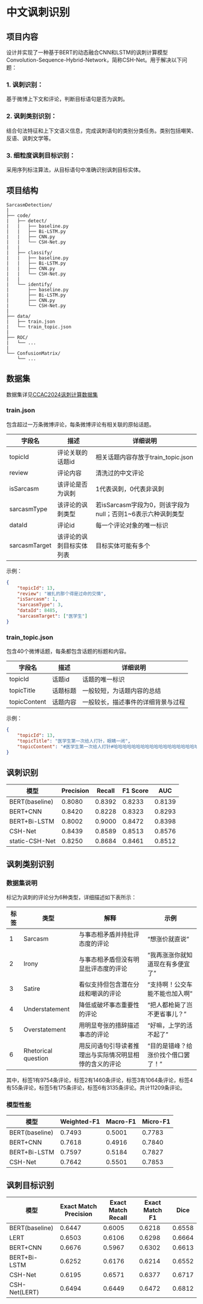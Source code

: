 # 中文讽刺识别

## 项目内容

设计并实现了一种基于BERT的动态融合CNN和LSTM的讽刺计算模型Convolution-Sequence-Hybrid-Network，简称CSH-Net。用于解决以下问题：

### 1. 讽刺识别：
基于微博上下文和评论，判断目标语句是否为讽刺。
### 2. 讽刺类别识别：
结合句法特征和上下文语义信息，完成讽刺语句的类别分类任务。类别包括嘲笑、反语、讽刺文学等。
### 3. 细粒度讽刺目标识别：
采用序列标注算法，从目标语句中准确识别讽刺目标实体。

## 项目结构

```text
SarcasmDetection/
|
├── code/
|   ├── detect/
|   |   ├── baseline.py
|   |   ├── Bi-LSTM.py
|   |   ├── CNN.py
|   |   └── CSH-Net.py
|   |
|   ├── classify/
|   |   ├── baseline.py
|   |   ├── Bi-LSTM.py
|   |   ├── CNN.py
|   |   └── CSH-Net.py
|   |
|   └── identify/
|       ├── baseline.py
|       ├── Bi-LSTM.py
|       ├── CNN.py
|       └── CSH-Net.py
|
├── data/
|   ├── train.json
|   └── train_topic.json
|
├── ROC/
|   └── ...
|
└── ConfusionMatrix/
    └── ...

```

## 数据集

数据集详见[CCAC2024讽刺计算数据集](https://github.com/pjzj220113/chinese-sarcasm-calculation)

### train.json

包含超过一万条微博评论，每条微博评论有相关联的原帖话题。

| 字段名           | 描述           | 详细说明                                   |
|---------------|--------------|----------------------------------------|
| topicId       | 评论关联的话题id    | 相关话题内容存放于train_topic.json              |
| review        | 评论内容         | 清洗过的中文评论                               |
| isSarcasm     | 该评论是否为讽刺     | 1代表讽刺，0代表非讽刺                           |
| sarcasmType   | 该评论的讽刺类型     | 若isSarcasm字段为0，则该字段为null；否则1~6表示六种讽刺类型 |
| dataId        | 评论id         | 每一个评论对象的唯一标识                           |
| sarcasmTarget | 该评论的讽刺目标实体列表 | 目标实体可能有多个                              |

示例：
```json
{   
    "topicId": 13, 
    "review": "被扎的那个得是过命的交情", 
    "isSarcasm": 1, 
    "sarcasmType": 3, 
    "dataId": 8485, 
    "sarcasmTarget": ["医学生"]
}
```

### train_topic.json

包含40个微博话题，每条都包含话题的标题和内容。

| 字段名          | 描述   | 详细说明              |
|--------------|------|-------------------|
| topicId      | 话题id | 话题的唯一标识           |
| topicTitle   | 话题标题 | 一般较短，为话题内容的总结     |
| topicContent | 话题内容 | 一般较长，描述事件的详细背景与过程 |

示例：
```json
{
    "topicId": 13, 
    "topicTitle": "医学生第一次给人打针，眼睛一闭", 
    "topicContent": "#医学生第一次给人打针#哈哈哈哈哈哈哈哈哈哈哈哈哈哈哈哈哈哈哈哈“眼睛一闭”可还行。"
}
```


## 讽刺识别

| 模型             | Precision | Recall | F1 Score | AUC    |
|----------------|-----------|--------|----------|--------|
| BERT(baseline) | 0.8080    | 0.8392 | 0.8233   | 0.8139 |
| BERT+CNN       | 0.8420    | 0.8228 | 0.8323   | 0.8293 |
| BERT+Bi-LSTM   | 0.8002    | 0.9000 | 0.8472   | 0.8398 |
| CSH-Net        | 0.8439    | 0.8589 | 0.8513   | 0.8576 |
| static-CSH-Net | 0.8250    | 0.8684 | 0.8461   | 0.8512 |

## 讽刺类别识别

### 数据集说明

标记为讽刺的评论分为6种类型，详细描述如下表所示：

| 标签 | 类型                  | 解释                          | 示例                 |
|----|---------------------|-----------------------------|--------------------|
| 1  | Sarcasm             | 与事态相矛盾并持批评态度的评论             | “想涨价就直说”           |
| 2  | Irony               | 与事态相矛盾但没有明显批评态度的评论          | “我再涨涨你就知道现在有多便宜了”  |
| 3  | Satire              | 看似支持但包含潜在分歧和嘲讽的评论           | “支持啊！公交车能不能也加入啊”   |
| 4  | Understatement      | 降低或破坏事态重要性的评论               | “把人都枪毙了岂不更省事儿？”    |
| 5  | Overstatement       | 用明显夸张的措辞描述事态的评论             | “好嘛，上学的活不起了”       |
| 6  | Rhetorical question | 用反问语句引导读者推理出与实际情况明显相悖的含义的评论 | “目的是错峰？给涨价找个借口罢了！” |

其中，标签1有9754条评论，标签2有1460条评论，标签3有1064条评论，标签4有55条评论，标签5有175条评论，标签6有3135条评论。共计11209条评论。

### 模型性能

| 模型             | Weighted-F1 | Macro-F1 | Micro-F1 |
|----------------|-------------|----------|----------|
| BERT(baseline) | 0.7493      | 0.5001   | 0.7783   |
| BERT+CNN       | 0.7618      | 0.4916   | 0.7840   |
| BERT+Bi-LSTM   | 0.7597      | 0.5184   | 0.7827   |
| CSH-Net        | 0.7642      | 0.5501   | 0.7853   |


## 讽刺目标识别


| 模型             | Exact Match Precision | Exact Match Recall | Exact Match F1 | Dice   |
|----------------|-----------------------|--------------------|----------------|--------|
| BERT(baseline) | 0.6447                | 0.6005             | 0.6218         | 0.6558 |
| LERT           | 0.6503                | 0.6106             | 0.6298         | 0.6664 |
| BERT+CNN       | 0.6676                | 0.5967             | 0.6302         | 0.6613 |
| BERT+Bi-LSTM   | 0.6252                | 0.6176             | 0.6214         | 0.6552 |
| CSH-Net        | 0.6195                | 0.6571             | 0.6377         | 0.6717 |
| CSH-Net(LERT)  | 0.6494                | 0.6449             | 0.6472         | 0.6812 |
